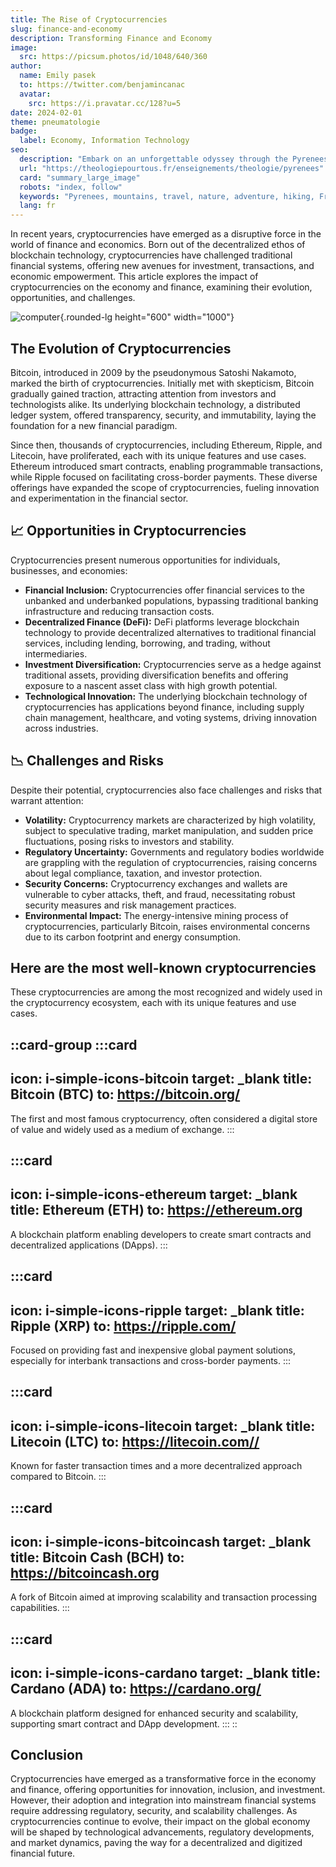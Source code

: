 ```yaml
---
title: The Rise of Cryptocurrencies
slug: finance-and-economy
description: Transforming Finance and Economy
image:
  src: https://picsum.photos/id/1048/640/360
author:
  name: Emily pasek
  to: https://twitter.com/benjamincanac
  avatar:
    src: https://i.pravatar.cc/128?u=5
date: 2024-02-01
theme: pneumatologie
badge:
  label: Economy, Information Technology
seo:
  description: "Embark on an unforgettable odyssey through the Pyrenees: majestic peaks, pristine valleys, and rich culture."
  url: "https://theologiepourtous.fr/enseignements/theologie/pyrenees"
  card: "summary_large_image"
  robots: "index, follow"
  keywords: "Pyrenees, mountains, travel, nature, adventure, hiking, France, Spain, culture, history, biodiversity"
  lang: fr
---
```


In recent years, cryptocurrencies have emerged as a disruptive force in the world of finance and economics. Born out of the decentralized ethos of blockchain technology, cryptocurrencies have challenged traditional financial systems, offering new avenues for investment, transactions, and economic empowerment. This article explores the impact of cryptocurrencies on the economy and finance, examining their evolution, opportunities, and challenges.

![computer](https://picsum.photos/id/3/1000/600){.rounded-lg height="600" width="1000"}

## The Evolution of Cryptocurrencies

Bitcoin, introduced in 2009 by the pseudonymous Satoshi Nakamoto, marked the birth of cryptocurrencies. Initially met with skepticism, Bitcoin gradually gained traction, attracting attention from investors and technologists alike. Its underlying blockchain technology, a distributed ledger system, offered transparency, security, and immutability, laying the foundation for a new financial paradigm.

Since then, thousands of cryptocurrencies, including Ethereum, Ripple, and Litecoin, have proliferated, each with its unique features and use cases. Ethereum introduced smart contracts, enabling programmable transactions, while Ripple focused on facilitating cross-border payments. These diverse offerings have expanded the scope of cryptocurrencies, fueling innovation and experimentation in the financial sector.

## 📈 Opportunities in Cryptocurrencies

Cryptocurrencies present numerous opportunities for individuals, businesses, and economies:

- **Financial Inclusion:** Cryptocurrencies offer financial services to the unbanked and underbanked populations, bypassing traditional banking infrastructure and reducing transaction costs.
- **Decentralized Finance (DeFi):** DeFi platforms leverage blockchain technology to provide decentralized alternatives to traditional financial services, including lending, borrowing, and trading, without intermediaries.
- **Investment Diversification:** Cryptocurrencies serve as a hedge against traditional assets, providing diversification benefits and offering exposure to a nascent asset class with high growth potential.
- **Technological Innovation:** The underlying blockchain technology of cryptocurrencies has applications beyond finance, including supply chain management, healthcare, and voting systems, driving innovation across industries.

## 📉 Challenges and Risks

Despite their potential, cryptocurrencies also face challenges and risks that warrant attention:

- **Volatility:** Cryptocurrency markets are characterized by high volatility, subject to speculative trading, market manipulation, and sudden price fluctuations, posing risks to investors and stability.
- **Regulatory Uncertainty:** Governments and regulatory bodies worldwide are grappling with the regulation of cryptocurrencies, raising concerns about legal compliance, taxation, and investor protection.
- **Security Concerns:** Cryptocurrency exchanges and wallets are vulnerable to cyber attacks, theft, and fraud, necessitating robust security measures and risk management practices.
- **Environmental Impact:** The energy-intensive mining process of cryptocurrencies, particularly Bitcoin, raises environmental concerns due to its carbon footprint and energy consumption.

## Here are the most well-known cryptocurrencies

These cryptocurrencies are among the most recognized and widely used in the cryptocurrency ecosystem, each with its unique features and use cases.

::card-group
  :::card
  ---
  icon: i-simple-icons-bitcoin
  target: _blank
  title: Bitcoin (BTC)
  to: https://bitcoin.org/
  ---
  The first and most famous cryptocurrency, often considered a digital store of value and widely used as a medium of exchange.
  :::

  :::card
  ---
  icon: i-simple-icons-ethereum
  target: _blank
  title: Ethereum (ETH)
  to: https://ethereum.org
  ---
  A blockchain platform enabling developers to create smart contracts and decentralized applications (DApps).
  :::

  :::card
  ---
  icon: i-simple-icons-ripple
  target: _blank
  title: Ripple (XRP)
  to: https://ripple.com/
  ---
  Focused on providing fast and inexpensive global payment solutions, especially for interbank transactions and cross-border payments.
  :::

  :::card
  ---
  icon: i-simple-icons-litecoin
  target: _blank
  title: Litecoin (LTC)
  to: https://litecoin.com//
  ---
  Known for faster transaction times and a more decentralized approach compared to Bitcoin.
  :::

  :::card
  ---
  icon: i-simple-icons-bitcoincash
  target: _blank
  title: Bitcoin Cash (BCH)
  to: https://bitcoincash.org
  ---
  A fork of Bitcoin aimed at improving scalability and transaction processing capabilities.
  :::

  :::card
  ---
  icon: i-simple-icons-cardano
  target: _blank
  title: Cardano (ADA)
  to: https://cardano.org/
  ---
  A blockchain platform designed for enhanced security and scalability, supporting smart contract and DApp development.
  :::
::

## Conclusion

Cryptocurrencies have emerged as a transformative force in the economy and finance, offering opportunities for innovation, inclusion, and investment. However, their adoption and integration into mainstream financial systems require addressing regulatory, security, and scalability challenges. As cryptocurrencies continue to evolve, their impact on the global economy will be shaped by technological advancements, regulatory developments, and market dynamics, paving the way for a decentralized and digitized financial future.
